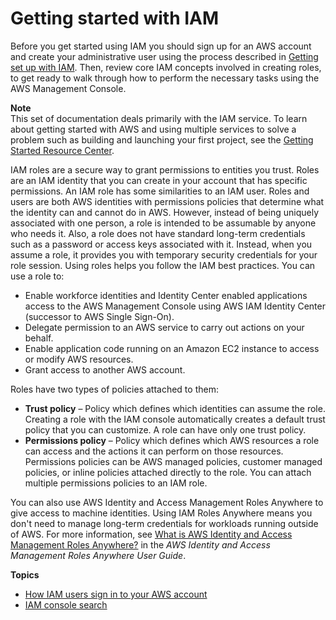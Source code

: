 # Getting started with IAM<a name="getting-started"></a>

Before you get started using IAM you should sign up for an AWS account and create your administrative user using the process described in [Getting set up with IAM](getting-set-up.md)\. Then, review core IAM concepts involved in creating roles, to get ready to walk through how to perform the necessary tasks using the AWS Management Console\.

**Note**  
This set of documentation deals primarily with the IAM service\. To learn about getting started with AWS and using multiple services to solve a problem such as building and launching your first project, see the [Getting Started Resource Center](https://aws.amazon.com/getting-started/)\.

IAM roles are a secure way to grant permissions to entities you trust\. Roles are an IAM identity that you can create in your account that has specific permissions\. An IAM role has some similarities to an IAM user\. Roles and users are both AWS identities with permissions policies that determine what the identity can and cannot do in AWS\. However, instead of being uniquely associated with one person, a role is intended to be assumable by anyone who needs it\. Also, a role does not have standard long\-term credentials such as a password or access keys associated with it\. Instead, when you assume a role, it provides you with temporary security credentials for your role session\. Using roles helps you follow the IAM best practices\. You can use a role to:
+ Enable workforce identities and Identity Center enabled applications access to the AWS Management Console using AWS IAM Identity Center \(successor to AWS Single Sign\-On\)\.
+ Delegate permission to an AWS service to carry out actions on your behalf\.
+ Enable application code running on an Amazon EC2 instance to access or modify AWS resources\.
+ Grant access to another AWS account\.

Roles have two types of policies attached to them:
+ **Trust policy** – Policy which defines which identities can assume the role\. Creating a role with the IAM console automatically creates a default trust policy that you can customize\. A role can have only one trust policy\.
+ **Permissions policy** – Policy which defines which AWS resources a role can access and the actions it can perform on those resources\. Permissions policies can be AWS managed policies, customer managed policies, or inline policies attached directly to the role\. You can attach multiple permissions policies to an IAM role\.

You can also use AWS Identity and Access Management Roles Anywhere to give access to machine identities\. Using IAM Roles Anywhere means you don't need to manage long\-term credentials for workloads running outside of AWS\. For more information, see [What is AWS Identity and Access Management Roles Anywhere?](https://docs.aws.amazon.com/rolesanywhere/latest/userguide/introduction.html) in the *AWS Identity and Access Management Roles Anywhere User Guide*\.

**Topics**
+ [How IAM users sign in to your AWS account](getting-started_how-users-sign-in.md)
+ [IAM console search](console_search.md)